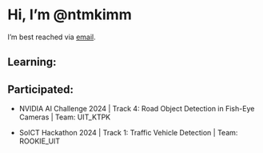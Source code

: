 # Hi, I’m @ntmkimm

I’m best reached via [email](23122040@student.hcmus.edu.vn).

## Learning:

## Participated:
- NVIDIA AI Challenge 2024 | Track 4: Road Object Detection in Fish-Eye Cameras | Team: UIT_KTPK

- SoICT Hackathon 2024 | Track 1: Traffic Vehicle Detection | Team: ROOKIE_UIT
